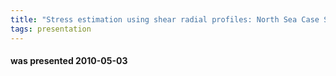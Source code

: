```yaml
---
title: "Stress estimation using shear radial profiles: North Sea Case Study (Adam Donald, Schlumberger)"
tags: presentation
---
```

#### was presented 2010-05-03 


